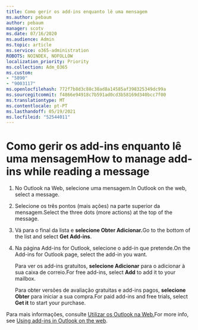 ```yaml
---
title: Como gerir os add-ins enquanto lê uma mensagem
ms.author: pebaum
author: pebaum
manager: scotv
ms.date: 07/16/2020
ms.audience: Admin
ms.topic: article
ms.service: o365-administration
ROBOTS: NOINDEX, NOFOLLOW
localization_priority: Priority
ms.collection: Adm_O365
ms.custom:
- "5890"
- "9003117"
ms.openlocfilehash: 772f7b8d3c88c38ad8a14585af398325349dc99a
ms.sourcegitcommit: f4866e94918c7b591ad0cd3b58169d340bcc7f00
ms.translationtype: MT
ms.contentlocale: pt-PT
ms.lasthandoff: 05/19/2021
ms.locfileid: "52544011"
---
```

# <a name="how-to-manage-add-ins-while-reading-a-message"></a><span data-ttu-id="4c71b-102">Como gerir os add-ins enquanto lê uma mensagem</span><span class="sxs-lookup"><span data-stu-id="4c71b-102">How to manage add-ins while reading a message</span></span>

1. <span data-ttu-id="4c71b-103">No Outlook na Web, selecione uma mensagem.</span><span class="sxs-lookup"><span data-stu-id="4c71b-103">In Outlook on the web, select a message.</span></span>
    
2. <span data-ttu-id="4c71b-104">Selecione os três pontos (mais ações) na parte superior da mensagem.</span><span class="sxs-lookup"><span data-stu-id="4c71b-104">Select the three dots (more actions) at the top of the message.</span></span>

3. <span data-ttu-id="4c71b-105">Vá para o final da lista e **selecione Obter Adicionar.**</span><span class="sxs-lookup"><span data-stu-id="4c71b-105">Go to the bottom of the list and select **Get Add-ins**.</span></span>
    
4. <span data-ttu-id="4c71b-106">Na página Add-ins for Outlook, selecione o add-in que pretende.</span><span class="sxs-lookup"><span data-stu-id="4c71b-106">On the Add-ins for Outlook page, select the add-in you want.</span></span>
    
    <span data-ttu-id="4c71b-107">Para ver os add-ins gratuitos, **selecione Adicionar** para o adicionar à sua caixa de correio.</span><span class="sxs-lookup"><span data-stu-id="4c71b-107">For free add-ins, select **Add** to add it to your mailbox.</span></span>
    
    <span data-ttu-id="4c71b-108">Para obter versões de avaliação gratuitas e add-ins pagos, **selecione Obter** para iniciar a sua compra.</span><span class="sxs-lookup"><span data-stu-id="4c71b-108">For paid add-ins and free trials, select **Get it** to start your purchase.</span></span>
    
<span data-ttu-id="4c71b-109">Para mais informações, consulte [Utilizar os Outlook na Web.](https://support.microsoft.com/office/using-add-ins-in-outlook-on-the-web-8f2ce816-5df4-44a5-958c-f7f9d6dabdce)</span><span class="sxs-lookup"><span data-stu-id="4c71b-109">For more info, see [Using add-ins in Outlook on the web](https://support.microsoft.com/office/using-add-ins-in-outlook-on-the-web-8f2ce816-5df4-44a5-958c-f7f9d6dabdce).</span></span>
